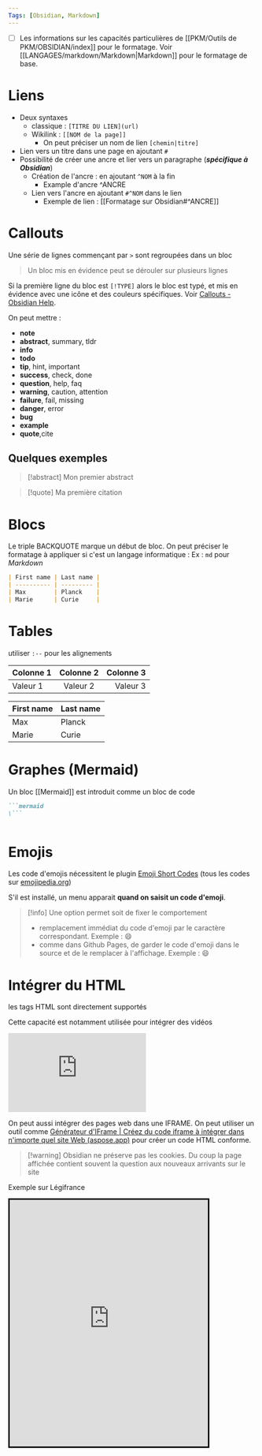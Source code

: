 ```yaml
---
Tags: [Obsidian, Markdown]
---
```

- [ ] Les informations sur les capacités particulières de [[PKM/Outils de PKM/OBSIDIAN/index]] pour le formatage. Voir [[LANGAGES/markdown/Markdown|Markdown]] pour le formatage de base.
# Liens
- Deux syntaxes
	- classique : `[TITRE DU LIEN](url)`
	- Wikilink : `[[NOM de la page]]`
		- On peut préciser un nom de lien `[chemin|titre]`
- Lien vers un titre dans une page en ajoutant `#`
- Possibilité de créer une ancre et lier vers un paragraphe (***spécifique à Obsidian***)
	- Création de l'ancre : en ajoutant `^NOM` à la fin 
		- Example d'ancre ^ANCRE
	- Lien vers l'ancre en ajoutant `#^NOM` dans le lien
		- Exemple de lien : [[Formatage sur Obsidian#^ANCRE]]
# Callouts

Une série de lignes commençant par `>` sont regroupées dans un bloc
> Un bloc mis en évidence
> peut se dérouler sur plusieurs lignes

Si la première ligne du bloc est `[!TYPE]` alors le bloc est typé, et mis en évidence avec une icône et des couleurs spécifiques. Voir [Callouts - Obsidian Help](https://help.obsidian.md/Editing+and+formatting/Callouts).

On peut mettre  : 
- **note**
- **abstract**, summary, tldr
- **info**
- **todo**
- **tip**, hint, important
- **success**, check, done
- **question**, help, faq
- **warning**, caution, attention
- **failure**, fail, missing
- **danger**, error
- **bug**
- **example**
- **quote**,cite

## Quelques exemples
>[!abstract]
>Mon premier abstract

> [!quote]
> Ma première citation
 
# Blocs 
Le triple BACKQUOTE marque un début de bloc. On peut préciser le formatage à appliquer si c'est un langage informatique : Ex : `md` pour _Markdown_

```md
| First name | Last name |
| ---------- | --------- |
| Max        | Planck    |
| Marie      | Curie     |
```
# Tables
utiliser `:--` pour les alignements

| Colonne 1 | Colonne 2 | Colonne 3 |
| :-- | :--: | --: |
| Valeur 1 | Valeur 2 | Valeur 3 |


| First name | Last name |
| ---------- | --------- |
| Max        | Planck    |
| Marie      | Curie     |

# Graphes (Mermaid)
Un bloc [[Mermaid]] est introduit comme un bloc de code
```md
```mermaid
\```
```
```
```

# Emojis
Les code d'emojis nécessitent le plugin [Emoji Short Codes](obsidian://show-plugin?id=emoji-shortcodes) (tous les codes sur [emojipedia.org](https://emojipedia.org))

S'il est installé, un menu apparait **quand on saisit un code d'emoji**.  
>[!info]
> Une option permet soit de fixer le comportement
> - remplacement immédiat du code d'emoji par le caractère correspondant. Exemple : 😄
> - comme dans Github Pages, de garder le code d'emoji dans le source et de le remplacer à l'affichage. Exemple : :smile:  

# Intégrer du HTML
les tags HTML sont directement supportés

Cette capacité est notamment utilisée pour intégrer des vidéos

<iframe width="280" height="160" src="https://www.youtube.com/embed/YJzLC-AAWHw" title="YouTube video player" frameborder="0" allow="accelerometer; autoplay; clipboard-write; encrypted-media; gyroscope; picture-in-picture; web-share" allowfullscreen></iframe>

On peut aussi intégrer des pages web dans une IFRAME. On peut utiliser un outil comme [Générateur d'IFrame | Créez du code iframe à intégrer dans n'importe quel site Web (aspose.app)](https://products.aspose.app/html/fr/iframe-generator) pour créer un code HTML conforme.
>[!warning] Obsidian ne préserve pas les cookies. Du coup la page affichée contient souvent la question aux nouveaux arrivants sur le site

Exemple sur Légifrance
<iframe src="https://www.legifrance.gouv.fr/juri/id/JURITEXT000047483071" name="myIFrame" scrolling="auto" width="80%" height="500px" style="border: solid #000000;"></iframe>